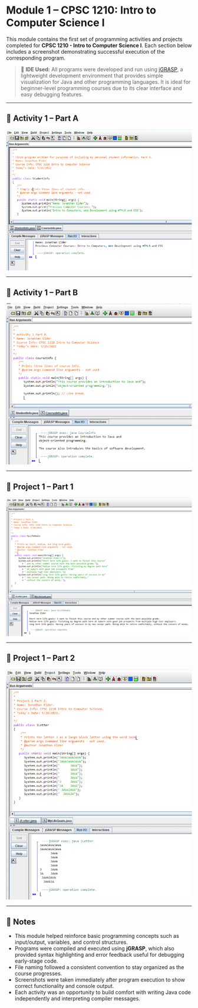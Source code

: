 
# Module 1 – CPSC 1210: Intro to Computer Science I

This module contains the first set of programming activities and projects completed for **CPSC 1210 - Intro to Computer Science I**. Each section below includes a screenshot demonstrating successful execution of the corresponding program.

> 📍 **IDE Used:** All programs were developed and run using [jGRASP](https://jgrasp.org/), a lightweight development environment that provides simple visualization for Java and other programming languages. It is ideal for beginner-level programming courses due to its clear interface and easy debugging features.

---

## 📸 Activity 1 – Part A

![Activity 1 – Part A](Photos/Activity1_partA.png)

---

## 📸 Activity 1 – Part B

![Activity 1 – Part B](Photos/Activity1_partB.png)

---

## 📸 Project 1 – Part 1

![Project 1 – Part 1](Photos/Project1_part1.png)

---

## 📸 Project 1 – Part 2

![Project 1 – Part 2](Photos/Project1_part2.png)

---

## 💬 Notes

- This module helped reinforce basic programming concepts such as input/output, variables, and control structures.
- Programs were compiled and executed using **jGRASP**, which also provided syntax highlighting and error feedback useful for debugging early-stage code.
- File naming followed a consistent convention to stay organized as the course progresses.
- Screenshots were taken immediately after program execution to show correct functionality and console output.
- Each activity was an opportunity to build comfort with writing Java code independently and interpreting compiler messages.
